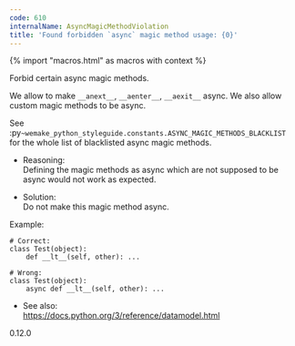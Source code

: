 ```yaml
---
code: 610
internalName: AsyncMagicMethodViolation
title: 'Found forbidden `async` magic method usage: {0}'
---
```


{% import "macros.html" as macros with context %}

Forbid certain async magic methods.

We allow to make `__anext__`, `__aenter__`, `__aexit__` async. We also
allow custom magic methods to be async.

See
:py`~wemake_python_styleguide.constants.ASYNC_MAGIC_METHODS_BLACKLIST`
for the whole list of blacklisted async magic methods.

  - Reasoning:  
    Defining the magic methods as async which are not supposed to be
    async would not work as expected.

  - Solution:  
    Do not make this magic method async.

Example:

    # Correct:
    class Test(object):
        def __lt__(self, other): ...
    
    # Wrong:
    class Test(object):
        async def __lt__(self, other): ...

  - See also:  
    <https://docs.python.org/3/reference/datamodel.html>

<div class="versionadded">

0.12.0

</div>